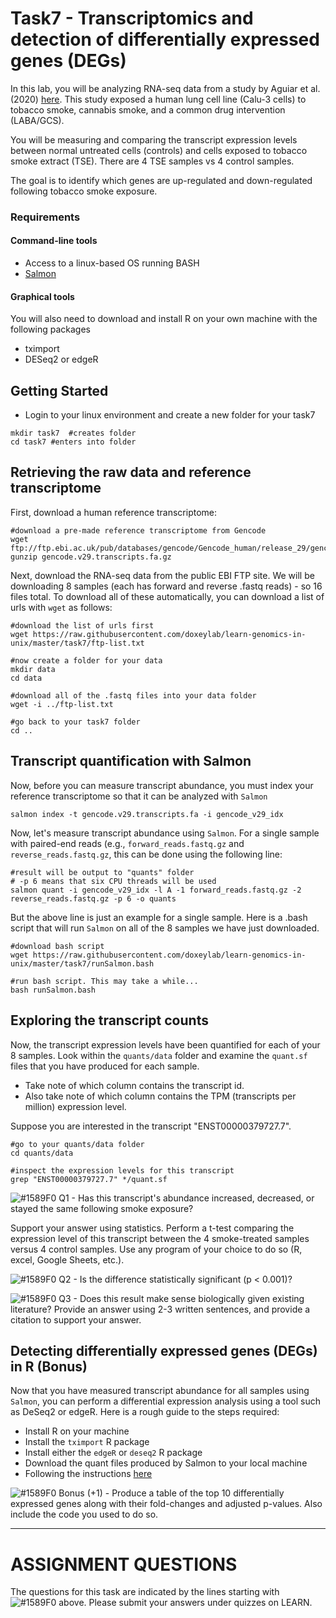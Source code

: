 # Task7 - Transcriptomics and detection of differentially expressed genes (DEGs)

In this lab, you will be analyzing RNA-seq data from a study by Aguiar et al. (2020) [here](https://pubmed.ncbi.nlm.nih.gov/31646766/).
This study exposed a human lung cell line (Calu-3 cells) to tobacco smoke, cannabis smoke, and a common drug intervention (LABA/GCS).

You will be measuring and comparing the transcript expression levels between normal untreated cells (controls) and cells exposed to tobacco smoke extract (TSE).
There are 4 TSE samples vs 4 control samples.

The goal is to identify which genes are up-regulated and down-regulated following tobacco smoke exposure.

### Requirements

#### Command-line tools
* Access to a linux-based OS running BASH
* [Salmon](https://combine-lab.github.io/salmon/)

#### Graphical tools

You will also need to download and install R on your own machine with the following packages

* tximport
* DESeq2 or edgeR


## Getting Started

* Login to your linux environment and create a new folder for your task7

```
mkdir task7  #creates folder
cd task7 #enters into folder
```

## Retrieving the raw data and reference transcriptome

First, download a human reference transcriptome:

```
#download a pre-made reference transcriptome from Gencode
wget ftp://ftp.ebi.ac.uk/pub/databases/gencode/Gencode_human/release_29/gencode.v29.transcripts.fa.gz
gunzip gencode.v29.transcripts.fa.gz
```

Next, download the RNA-seq data from the public EBI FTP site. We will be downloading 8 samples (each has forward and reverse .fastq reads) - so 16 files total. To download all of these automatically, you can download a list of urls with `wget` as follows:

```
#download the list of urls first
wget https://raw.githubusercontent.com/doxeylab/learn-genomics-in-unix/master/task7/ftp-list.txt

#now create a folder for your data
mkdir data
cd data

#download all of the .fastq files into your data folder
wget -i ../ftp-list.txt

#go back to your task7 folder
cd ..
```


## Transcript quantification with Salmon


Now, before you can measure transcript abundance, you must index your reference transcriptome so that it can be analyzed with `Salmon`

```
salmon index -t gencode.v29.transcripts.fa -i gencode_v29_idx
```


Now, let's measure transcript abundance using `Salmon`. For a single sample with paired-end reads (e.g., `forward_reads.fastq.gz` and `reverse_reads.fastq.gz`, this can be done using the following line:

```
#result will be output to "quants" folder
# -p 6 means that six CPU threads will be used
salmon quant -i gencode_v29_idx -l A -1 forward_reads.fastq.gz -2 reverse_reads.fastq.gz -p 6 -o quants
```

But the above line is just an example for a single sample. Here is a .bash script that will run `Salmon` on all of the 8 samples we have just downloaded.
```
#download bash script
wget https://raw.githubusercontent.com/doxeylab/learn-genomics-in-unix/master/task7/runSalmon.bash

#run bash script. This may take a while...
bash runSalmon.bash

```

## Exploring the transcript counts

Now, the transcript expression levels have been quantified for each of your 8 samples. Look within the `quants/data` folder and examine the `quant.sf` files that you have produced for each sample.

* Take note of which column contains the transcript id.
* Also take note of which column contains the TPM (transcripts per million) expression level.

Suppose you are interested in the transcript "ENST00000379727.7".

```
#go to your quants/data folder
cd quants/data

#inspect the expression levels for this transcript
grep "ENST00000379727.7" */quant.sf
```

![#1589F0](https://placehold.it/15/1589F0/000000?text=+) Q1 - Has this transcript's abundance increased, decreased, or stayed the same following smoke exposure?

Support your answer using statistics. Perform a t-test comparing the expression level of this transcript between the 4 smoke-treated samples versus 4 control samples. Use any program of your choice to do so (R, excel, Google Sheets, etc.).

![#1589F0](https://placehold.it/15/1589F0/000000?text=+) Q2 -  Is the difference statistically significant (p < 0.001)?

![#1589F0](https://placehold.it/15/1589F0/000000?text=+) Q3 -  Does this result make sense biologically given existing literature? Provide an answer using 2-3 written sentences, and provide a citation to support your answer.

## Detecting differentially expressed genes (DEGs) in R (Bonus)

Now that you have measured transcript abundance for all samples using `Salmon`, you can perform a differential expression analysis using a tool such as DeSeq2 or edgeR. Here is a rough guide to the steps required:

* Install R on your machine
* Install the `tximport` R package
* Install either the `edgeR` or `deseq2` R package
* Download the quant files produced by Salmon to your local machine
* Following the instructions [here](https://bioconductor.org/packages/release/bioc/vignettes/tximport/inst/doc/tximport.html)

![#1589F0](https://placehold.it/15/1589F0/000000?text=+) Bonus (+1) - Produce a table of the top 10 differentially expressed genes along with their fold-changes and adjusted p-values. Also include the code you used to do so.


---

# ASSIGNMENT QUESTIONS

The questions for this task are indicated by the lines starting with ![#1589F0](https://placehold.it/15/1589F0/000000?text=+) above.
Please submit your answers under quizzes on LEARN.



